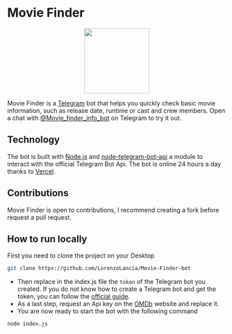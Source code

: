 # Movie Finder
<p align="center">
  <img width="150" height="150" src="movie.png![image](https://user-images.githubusercontent.com/44911690/114464051-89fff080-9be5-11eb-803d-866fe454aba3.png)">
</p>

Movie Finder is a [Telegram](https://telegram.org/) bot that helps you quickly check basic movie information, such as release date, runtime or cast and crew members. Open a chat with [@Movie_finder_info_bot](http://telegram.me/Movie_finder_info_bot) on Telegram to try it out.

## Technology
The bot is built with [Node.js](https://nodejs.org) and [node-telegram-bot-api](https://github.com/yagop/node-telegram-bot-api) a module to interact with the official Telegram Bot Api. The bot is online 24 hours a day thanks to [Vercel](https://vercel.com/).

## Contributions
Movie Finder is open to contributions, I recommend creating a fork before request a pull request.

## How to run locally
First you need to clone the project on your Desktop
```bash 
git clone https://github.com/LorenzoLancia/Movie-Finder-bot
```
- Then replace in the index.js file the ```token``` of the Telegram bot you created. If you do not know how to create a Telegram bot and get the token, you can follow the [official guide](https://core.telegram.org/bots#6-botfather). 
- As a last step, request an Api key on the [OMDb](http://www.omdbapi.com/apikey.aspx) website and replace it. 
- You are now ready to start the bot with the following command 
```bash 
node index.js
```

